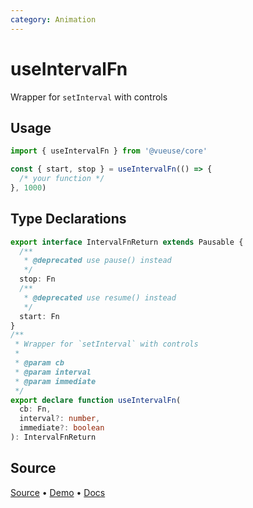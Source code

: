```yaml
---
category: Animation
---
```


# useIntervalFn

Wrapper for `setInterval` with controls

## Usage

```js
import { useIntervalFn } from '@vueuse/core'

const { start, stop } = useIntervalFn(() => {
  /* your function */
}, 1000)
```


<!--FOOTER_STARTS-->
## Type Declarations

```typescript
export interface IntervalFnReturn extends Pausable {
  /**
   * @deprecated use pause() instead
   */
  stop: Fn
  /**
   * @deprecated use resume() instead
   */
  start: Fn
}
/**
 * Wrapper for `setInterval` with controls
 *
 * @param cb
 * @param interval
 * @param immediate
 */
export declare function useIntervalFn(
  cb: Fn,
  interval?: number,
  immediate?: boolean
): IntervalFnReturn
```

## Source

[Source](https://github.com/vueuse/vueuse/blob/master/packages/shared/useIntervalFn/index.ts) • [Demo](https://github.com/vueuse/vueuse/blob/master/packages/shared/useIntervalFn/demo.vue) • [Docs](https://github.com/vueuse/vueuse/blob/master/packages/shared/useIntervalFn/index.md)


<!--FOOTER_ENDS-->
